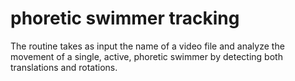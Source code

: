 # phoretic swimmer tracking
The routine takes as input the name of a video file and analyze the movement of a single, active, phoretic swimmer by detecting both translations and rotations.
